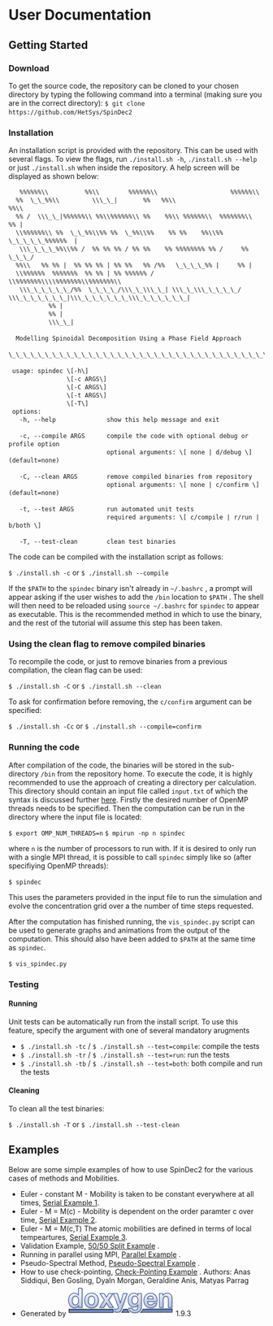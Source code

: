User Documentation
==================

Getting Started
---------------

### Download
To get the source code, the repository can be cloned to your chosen directory by typing the following command into a terminal (making sure you are in the correct directory):
`$ git clone https://github.com/HetSys/SpinDec2`

### Installation
An installation script is provided with the repository. This can be used with several flags. To view the flags, run `./install.sh -h`, `./install.sh --help` or just `./install.sh` when inside the repository. A help screen will be displayed as shown below:

       %%%%%%\\          %%\\        %%%%%%\\                    %%%%%%\\
      %%  \_\_%%\\         \\\_\_|       %%   %%\\                        %%\\
      %% /  \\\_\_|%%%%%%\\ %%\\%%%%%%\\ %%    %%\\ %%%%%%\\  %%%%%%%\\     %% |
      \\%%%%%%\\ %%  \_\_%%\\%% %%  \_%%\\%%    %% %%    %%\\%%  \_\_\_\_\_%%%%%%  |
       \\\_\_\_\_%%\\%% /  %% %% %% / %% %%    %% %%%%%%%% %% /     %%  \_\_\_/
      %%\\   %% %% |  %% %% %% | %% %%   %% /%%   \_\_\_\_%% |     %% |
      \\%%%%%%  %%%%%%%  %% %% | %% %%%%%% / \\%%%%%%%\\\\%%%%%%%\\%%%%%%%\\
       \\\_\_\_\_\_\_/%%  \_\_\_\_/\\\_\_\\\_\_| \\\_\_\\\_\_\_\_\_/   \\\_\_\_\_\_\_\_|\\\_\_\_\_\_\_\_\\\_\_\_\_\_\_\_|
               %% |
               %% |
               \\\_\_|

      Modelling Spinoidal Decomposition Using a Phase Field Approach
      \_\_\_\_\_\_\_\_\_\_\_\_\_\_\_\_\_\_\_\_\_\_\_\_\_\_\_\_\_\_\_\_\_\_\_\_\_\_\_\_\_\_\_\_\_\_\_\_\_\_\_\_\_\_\_\_\_\_\_\_\_\_\_\_\_

     usage: spindec \[-h\]
                    \[-c ARGS\]
                    \[-C ARGS\]
                    \[-t ARGS\]
                    \[-T\]
     options:
       -h, --help              show this help message and exit

       -c, --compile ARGS      compile the code with optional debug or profile option
                               optional arguments: \[ none | d/debug \] (default=none)

       -C, --clean ARGS        remove compiled binaries from repository
                               optional arguments: \[ none | c/confirm \] (default=none)

       -t, --test ARGS         run automated unit tests
                               required arguments: \[ c/compile | r/run | b/both \]

       -T, --test-clean        clean test binaries

The code can be compiled with the installation script as follows:

`$ ./install.sh -c` or `$ ./install.sh --compile`

If the `$PATH` to the `spindec` binary isn't already in `~/.bashrc` , a prompt will appear asking if the user wishes to add the `/bin` location to `$PATH` . The shell will then need to be reloaded using `source ~/.bashrc` for `spindec` to appear as executable. This is the recommended method in which to use the binary, and the rest of the tutorial will assume this step has been taken.

### Using the clean flag to remove compiled binaries
To recompile the code, or just to remove binaries from a previous compilation, the clean flag can be used:

`$ ./install.sh -C` or `$ ./install.sh --clean`

To ask for confirmation before removing, the `c/confirm` argument can be specified:

`$ ./install.sh -Cc` or `$ ./install.sh --compile=confirm`

### Running the code
After compilation of the code, the binaries will be stored in the sub-directory `/bin` from the repository home. To execute the code, it is highly recommended to use the approach of creating a directory per calculation. This directory should contain an input file called `input.txt` of which the syntax is discussed further [here](input.html). Firstly the desired number of OpenMP threads needs to be specified. Then the computation can be run in the directory where the input file is located:

`$ export OMP_NUM_THREADS=n`
`$ mpirun -np n spindec`

where `n` is the number of processors to run with. If it is desired to only run with a single MPI thread, it is possible to call `spindec` simply like so (after specifiying OpenMP threads):

`$ spindec`

This uses the parameters provided in the input file to run the simulation and evolve the concentration grid over a the number of time steps requested.

After the computation has finished running, the `vis_spindec.py` script can be used to generate graphs and animations from the output of the computation. This should also have been added to `$PATH` at the same time as `spindec`.

`$ vis_spindec.py`

### Testing 

#### Running

Unit tests can be automatically run from the install script. To use this feature, specify the argument with one of several mandatory arugments

* `$ ./install.sh -tc` / `$ ./install.sh --test=compile`: compile the tests
* `$ ./install.sh -tr` / `$ ./install.sh --test=run`: run the tests
* `$ ./install.sh -tb` / `$ ./install.sh --test=both`: both compile and run the tests

#### Cleaning 

To clean all the test binaries:

`$ ./install.sh -T` or `$ ./install.sh --test-clean`

Examples
--------
Below are some simple examples of how to use SpinDec2 for the various cases of methods and Mobilities.
*   Euler - constant M - Mobility is taken to be constant everywhere at all times, [Serial Example 1](euler_example_1.html).
*   Euler - M = M(c) - Mobility is dependent on the order paramter c over time, [Serial Example 2](euler_example_2.html).
*   Euler - M = M(c,T) The atomic mobilities are defined in terms of local tempeartures, [Serial Example 3](euler_example_3.html).
*   Validation Example, [50/50 Split Example](test_example.html) .
*   Running in parallel using MPI, [Parallel Example](parra_example.html) .
*   Pseudo-Spectral Method, [Pseudo-Spectral Example](PS_example.html) .
*   How to use check-pointing, [Check-Pointing Example](PS_example.html) .
Authors: Anas Siddiqui, Ben Gosling, Dyaln Morgan, Geraldine Anis, Matyas Parrag
*   Generated by [![doxygen](doxygen.svg)](https://www.doxygen.org/index.html) 1.9.3

